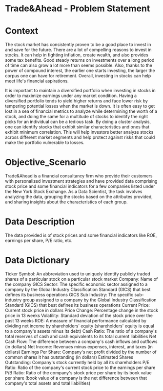 # Trade&Ahead - Problem Statement
# Context
The stock market has consistently proven to be a good place to invest in and save for the future. There are a lot of compelling reasons to invest in stocks. It can help in fighting inflation, create wealth, and also provides some tax benefits. Good steady returns on investments over a long period of time can also grow a lot more than seems possible. Also, thanks to the power of compound interest, the earlier one starts investing, the larger the corpus one can have for retirement. Overall, investing in stocks can help meet life's financial aspirations.

It is important to maintain a diversified portfolio when investing in stocks in order to maximize earnings under any market condition. Having a diversified portfolio tends to yield higher returns and face lower risk by tempering potential losses when the market is down. It is often easy to get lost in a sea of financial metrics to analyze while determining the worth of a stock, and doing the same for a multitude of stocks to identify the right picks for an individual can be a tedious task. By doing a cluster analysis, one can identify stocks that exhibit similar characteristics and ones that exhibit minimum correlation. This will help investors better analyze stocks across different market segments and help protect against risks that could make the portfolio vulnerable to losses.

# Objective_Scenario
Trade&Ahead is a financial consultancy firm who provide their customers with personalized investment strategies and have provided data comprising stock price and some financial indicators for a few companies listed under the New York Stock Exchange. As a Data Scientist, the task involves analyzing the data, grouping the stocks based on the attributes provided, and sharing insights about the characteristics of each group.

# Data Description
The data provided is of stock prices and some financial indicators like ROE, earnings per share, P/E ratio, etc.

# Data Dictionary
Ticker Symbol: An abbreviation used to uniquely identify publicly traded shares of a particular stock on a particular stock market
Company: Name of the company
GICS Sector: The specific economic sector assigned to a company by the Global Industry Classification Standard (GICS) that best defines its business operations
GICS Sub Industry: The specific sub-industry group assigned to a company by the Global Industry Classification Standard (GICS) that best defines its business operations
Current Price: Current stock price in dollars
Price Change: Percentage change in the stock price in 13 weeks
Volatility: Standard deviation of the stock price over the past 13 weeks
ROE: A measure of financial performance calculated by dividing net income by shareholders' equity (shareholders' equity is equal to a company's assets minus its debt)
Cash Ratio: The ratio of a company's total reserves of cash and cash equivalents to its total current liabilities
Net Cash Flow: The difference between a company's cash inflows and outflows (in dollars)
Net Income: Revenues minus expenses, interest, and taxes (in dollars)
Earnings Per Share: Company's net profit divided by the number of common shares it has outstanding (in dollars)
Estimated Shares Outstanding: Company's stock currently held by all its shareholders
P/E Ratio: Ratio of the company's current stock price to the earnings per share
P/B Ratio: Ratio of the company's stock price per share by its book value per share (book value of a company is the net difference between that company's total assets and total liabilities)
